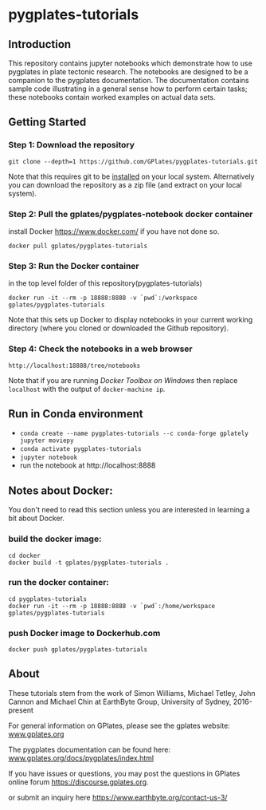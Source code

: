 # pygplates-tutorials

## Introduction

This repository contains jupyter notebooks which demonstrate how to use pygplates in plate tectonic research. The notebooks are designed to be a companion to the pygplates documentation. The documentation contains sample code illustrating in a general sense how to perform certain tasks; these notebooks contain worked examples on actual data sets.

## Getting Started

### Step 1: Download the repository

`git clone --depth=1 https://github.com/GPlates/pygplates-tutorials.git`

Note that this requires git to be [installed](https://git-scm.com/book/en/v2/Getting-Started-Installing-Git) on your local system.
Alternatively you can download the repository as a zip file (and extract on your local system).

### Step 2: Pull the gplates/pygplates-notebook docker container

install Docker https://www.docker.com/ if you have not done so.

`docker pull gplates/pygplates-tutorials`

### Step 3: Run the Docker container

in the top level folder of this repository(pygplates-tutorials)

`` docker run -it --rm -p 18888:8888 -v `pwd`:/workspace gplates/pygplates-tutorials ``

Note that this sets up Docker to display notebooks in your current working directory (where you cloned or downloaded the Github repository).

### Step 4: Check the notebooks in a web browser

`http://localhost:18888/tree/notebooks`

Note that if you are running _Docker Toolbox on Windows_ then replace `localhost` with the output of `docker-machine ip`.

## Run in Conda environment

- `conda create --name pygplates-tutorials --c conda-forge gplately jupyter moviepy`
- `conda activate pygplates-tutorials`
- `jupyter notebook`
- run the notebook at http://localhost:8888

## Notes about Docker:

You don't need to read this section unless you are interested in learning a bit about Docker.

### build the docker image:

```
cd docker
docker build -t gplates/pygplates-tutorials .
```

### run the docker container:

```
cd pygplates-tutorials
docker run -it --rm -p 18888:8888 -v `pwd`:/home/workspace gplates/pygplates-tutorials
```

### push Docker image to Dockerhub.com

```
docker push gplates/pygplates-tutorials
```

## About

These tutorials stem from the work of Simon Williams, Michael Tetley, John Cannon and Michael Chin at
EarthByte Group, University of Sydney, 2016-present

For general information on GPlates, please see the gplates website:
www.gplates.org

The pygplates documentation can be found here:
www.gplates.org/docs/pygplates/index.html

If you have issues or questions, you may post the questions in GPlates online forum https://discourse.gplates.org.

or submit an inquiry here https://www.earthbyte.org/contact-us-3/
